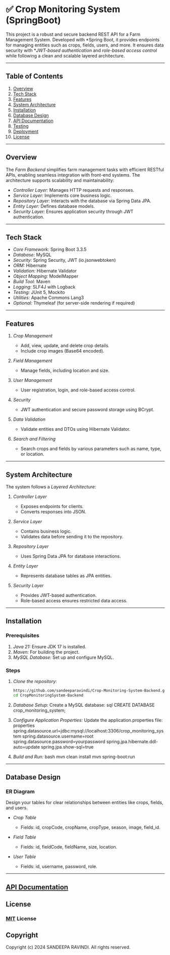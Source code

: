 # ✅ Crop Monitoring System (SpringBoot)

This project is a robust and secure backend REST API for a Farm Management System. Developed with *Spring Boot, it provides endpoints for managing entities such as crops, fields, users, and more. It ensures data security with **JWT-based authentication* and *role-based access control* while following a clean and scalable layered architecture.

---

## Table of Contents
1. [Overview](#overview)
2. [Tech Stack](#tech-stack)
3. [Features](#features)
4. [System Architecture](#system-architecture)
5. [Installation](#installation)
6. [Database Design](#database-design)
7. [API Documentation](#api-documentation)
8. [Testing](#testing)
9. [Deployment](#deployment)
10. [License](#license)

---

## Overview
The *Farm Backend* simplifies farm management tasks with efficient RESTful APIs, enabling seamless integration with front-end systems. The architecture supports scalability and maintainability:
- *Controller Layer:* Manages HTTP requests and responses.
- *Service Layer:* Implements core business logic.
- *Repository Layer:* Interacts with the database via Spring Data JPA.
- *Entity Layer:* Defines database models.
- *Security Layer:* Ensures application security through JWT authentication.

---

## Tech Stack
- *Core Framework:* Spring Boot 3.3.5
- *Database:* MySQL
- *Security:* Spring Security, JWT (io.jsonwebtoken)
- *ORM:* Hibernate
- *Validation:* Hibernate Validator
- *Object Mapping:* ModelMapper
- *Build Tool:* Maven
- *Logging:* SLF4J with Logback
- *Testing:* JUnit 5, Mockito
- *Utilities:* Apache Commons Lang3
- *Optional:* Thymeleaf (for server-side rendering if required)

---

## Features
1. *Crop Management*
    - Add, view, update, and delete crop details.
    - Include crop images (Base64 encoded).

2. *Field Management*
    - Manage fields, including location and size.

3. *User Management*
    - User registration, login, and role-based access control.

4. *Security*
    - JWT authentication and secure password storage using BCrypt.

5. *Data Validation*
    - Validate entities and DTOs using Hibernate Validator.

6. *Search and Filtering*
    - Search crops and fields by various parameters such as name, type, or location.

---

## System Architecture
The system follows a *Layered Architecture*:
1. *Controller Layer*
    - Exposes endpoints for clients.
    - Converts responses into JSON.

2. *Service Layer*
    - Contains business logic.
    - Validates data before sending it to the repository.

3. *Repository Layer*
    - Uses Spring Data JPA for database interactions.

4. *Entity Layer*
    - Represents database tables as JPA entities.

5. *Security Layer*
    - Provides JWT-based authentication.
    - Role-based access ensures restricted data access.

---

## Installation

### Prerequisites
1. *Java 21:* Ensure JDK 17 is installed.
2. *Maven:* For building the project.
3. *MySQL Database:* Set up and configure MySQL.

### Steps
1. *Clone the repository*:
   ```bash
   https://github.com/sandeeparavindi/Crop-Monitoring-System-Backend.git
   cd CropMonitoringSystem-Backend
   
2. *Database Setup:*
   Create a MySQL database:
   sql
   CREATE DATABASE crop_monitoring_system;


3. *Configure Application Properties:*
   Update the application.properties file:
   properties
   spring.datasource.url=jdbc:mysql://localhost:3306/crop_monitoring_system
   spring.datasource.username=root
   spring.datasource.password=yourpassword
   spring.jpa.hibernate.ddl-auto=update
   spring.jpa.show-sql=true


4. *Build and Run:*
   bash
   mvn clean install
   mvn spring-boot:run


---

## Database Design

### ER Diagram
Design your tables for clear relationships between entities like crops, fields, and users.

- *Crop Table*
    - Fields: id, cropCode, cropName, cropType, season, image, field_id.

- *Field Table*
    - Fields: id, fieldCode, fieldName, size, location.

- *User Table*
    - Fields: id, username, password, role.

---

## [API Documentation](https://documenter.getpostman.com/view/35385607/2sAYBbco3t)

## License

### [MIT](https://github.com/sandeeparavindi/Crop-Monitoring-System-Backend/blob/master/License.txt) License

## Copyright

Copyright (c) 2024 SANDEEPA RAVINDI. All rights reserved.